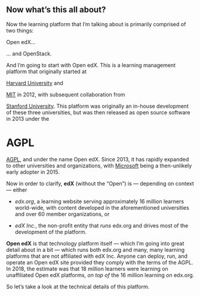 ## Now what’s this all about?

<!-- Note -->

Now the learning platform that I’m talking about is primarily
comprised of two things:


<!-- .slide: data-background-image="images/openedx-logo.svg" data-background-size="contain" -->

<!-- Note -->
Open edX...


<!-- .slide: data-background-image="images/openstack-logo.svg" data-background-size="contain" -->

<!-- Note -->
... and OpenStack.


<!-- .slide: data-background-image="images/openedx-logo.svg" data-background-size="contain" -->

<!-- Note -->
And I’m going to start with Open edX. This is a learning management platform that
originally started at


<!-- .slide: data-background-image="images/Harvard_shield_wreath.svg" data-background-size="contain" -->

<!-- Note -->
[Harvard University](https://www.harvard.edu/) and


<!-- .slide: data-background-image="images/MIT_Seal.svg" data-background-size="contain" -->

<!-- Note -->
[MIT](https://www.mit.edu/) in 2012, with subsequent collaboration
from


<!-- .slide: data-background-image="images/Stanford_University_seal_2003.svg" data-background-size="contain" -->

<!-- Note -->
[Stanford University](https://www.stanford.edu/). This platform was
originally an in-house development of these three universities, but
was then released as open source software in 2013 under the


# AGPL

<!-- Note -->
[AGPL](https://tldrlegal.com/license/gnu-affero-general-public-license-v3-(agpl-3.0)),
and under the name Open edX. Since 2013, it has rapidly expanded to
other universities and organizations, with
[Microsoft](https://www.microsoft.com/) being a then-unlikely early
adopter in 2015.


<!-- .slide: data-background-image="https://upload.wikimedia.org/wikipedia/commons/8/8f/EdX.svg" data-background-size="contain" -->

<!-- Note -->
Now in order to clarify, **edX** (without the “Open”) is — depending
on context — either 

* *edx.org*, a learning website serving approximately 16 million
  learners world-wide, with content developed in the aforementioned
  universities and over 60 member organizations, or

* *edX Inc.*, the non-profit entity that *runs* edx.org and drives
  most of the development of the platform.


<!-- .slide: data-background-image="images/openedx-logo.svg" data-background-size="contain" -->

<!-- Note -->
**Open edX** is that technology platform itself — which I’m going into
great detail about in a bit — which runs both edx.org and many, many
learning platforms that are not affiliated with edX Inc. Anyone can
deploy, run, and operate an Open edX site provided they comply with
the terms of the AGPL. In 2018, the estimate was that 18 million
learners were learning on unaffiliated Open edX platforms, *on top of*
the 16 million learning on edx.org.

So let’s take a look at the technical details of this platform.


